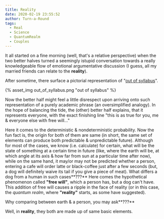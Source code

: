 ```yaml
---
title: Reality
date: 2020-02-19 23:55:52
author: Turn-a-Round
tags:
  - Real
  - Science
  - QuantumRealm
  - Couples
---
```


It all started on a fine morning (well, that's a relative perspective) when the two better halves turned a seemingly istupid conversation towards a really knowledgeable flow of emotional argumentative discussion (I guess, all my married friends can relate to the **reality**).

After sometime, there surface a pictorial representation of "<u>out of syllabus</u>".

{%  asset_img out_of_syllabus.png "out of syllabus" %}

Now the better half might feel a little disrespect upon arriving onto such representation of a purely academic phrase (an oversimplified analogy). In the hope of balancing the tide, the (other) better half explains, that it represents everyone, with the exact finishing line "this is as true for you, me & everyone else with free will..."

Here it comes to the deterministic & nondeterministic probability. Now the fun fact is, the origin for both of them are same (in short, the same set of elements can produce both predictable & unpredictable future). Although for most of the cases, we know (i.e. calculate) for certain, what will be the state of something at a certain time in future (like, where the earth will be, at which angle at its axis & how far from sun at a particular time after now), while on the same hand, it may/or may not be predicted whether a person, entering a cafe will order latte or black-coffee just after a few seconds (but, a dog will definitely waive its tail if you give a piece of meat). What differs a dog from a human in such cases**???** Here comes the hypothetical phenomenon called **"free will"**, which a person has, but a dog can't have. This addition of free will causes a ripple in the face of reality (or in this case, the *quantum realm*, where **"reality"** starts, as some have suggested).

Why comparing between earth & a person, you may ask**???** 

Well, in **reality**, they both are made up of same basic elements.
